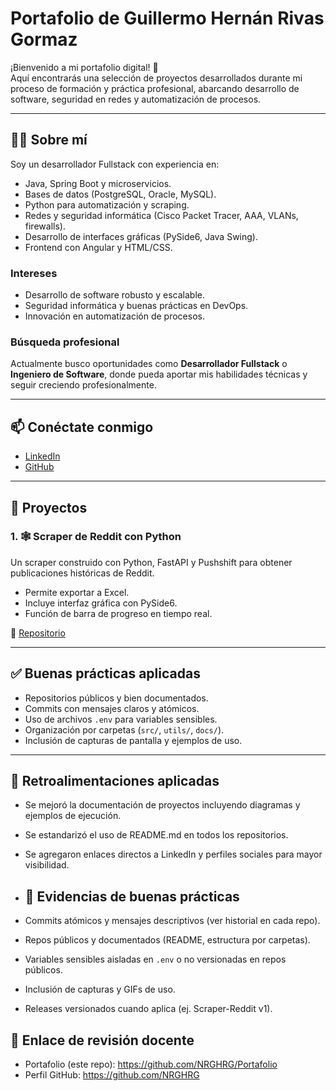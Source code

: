 # Portafolio de Guillermo Hernán Rivas Gormaz

¡Bienvenido a mi portafolio digital! 🚀  
Aquí encontrarás una selección de proyectos desarrollados durante mi proceso de formación y práctica profesional, abarcando desarrollo de software, seguridad en redes y automatización de procesos.  

---

## 👨‍💻 Sobre mí
Soy un desarrollador Fullstack con experiencia en:
- Java, Spring Boot y microservicios.
- Bases de datos (PostgreSQL, Oracle, MySQL).
- Python para automatización y scraping.
- Redes y seguridad informática (Cisco Packet Tracer, AAA, VLANs, firewalls).
- Desarrollo de interfaces gráficas (PySide6, Java Swing).
- Frontend con Angular y HTML/CSS.

### Intereses
- Desarrollo de software robusto y escalable.
- Seguridad informática y buenas prácticas en DevOps.
- Innovación en automatización de procesos.

### Búsqueda profesional
Actualmente busco oportunidades como **Desarrollador Fullstack** o **Ingeniero de Software**, donde pueda aportar mis habilidades técnicas y seguir creciendo profesionalmente.

---

## 📫 Conéctate conmigo
- [LinkedIn](https://linkedin.com/in/ghrg)  
- [GitHub](https://github.com/NRGHRG)    

---

## 📂 Proyectos

### 1. 🕸️ Scraper de Reddit con Python
Un scraper construido con Python, FastAPI y Pushshift para obtener publicaciones históricas de Reddit.  
- Permite exportar a Excel.  
- Incluye interfaz gráfica con PySide6.  
- Función de barra de progreso en tiempo real.  

🔗 [Repositorio](https://github.com/NRGHRG/Scraper-Reddit)  

---

## ✅ Buenas prácticas aplicadas
- Repositorios públicos y bien documentados.  
- Commits con mensajes claros y atómicos.  
- Uso de archivos `.env` para variables sensibles.  
- Organización por carpetas (`src/`, `utils/`, `docs/`).  
- Inclusión de capturas de pantalla y ejemplos de uso.  

---

## 📌 Retroalimentaciones aplicadas
- Se mejoró la documentación de proyectos incluyendo diagramas y ejemplos de ejecución.  
- Se estandarizó el uso de README.md en todos los repositorios.  
- Se agregaron enlaces directos a LinkedIn y perfiles sociales para mayor visibilidad.

- ## 🧪 Evidencias de buenas prácticas
- Commits atómicos y mensajes descriptivos (ver historial en cada repo).
- Repos públicos y documentados (README, estructura por carpetas).
- Variables sensibles aisladas en `.env` o no versionadas en repos públicos.
- Inclusión de capturas y GIFs de uso.
- Releases versionados cuando aplica (ej. Scraper-Reddit v1).


## 🔗 Enlace de revisión docente
- Portafolio (este repo): https://github.com/NRGHRG/Portafolio
- Perfil GitHub: https://github.com/NRGHRG

